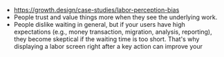 - https://growth.design/case-studies/labor-perception-bias
- People trust and value things more when they see the underlying work.
- People dislike waiting in general, but if your users have high expectations (e.g., money transaction, migration, analysis, reporting), they become skeptical if the waiting time is too short. That's why displaying a labor screen right after a key action can improve your